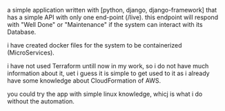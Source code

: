 a simple application written with [python, django, django-framework] that has a simple API with only one end-point (/live).
this endpoint will respond with "Well Done" or "Maintenance" if the system can interact with its Database.

i have created docker files for the system to be containerized (MicroServices).

i have not used Terraform untill now in my work, so i do not have much information about it, uet i guess it is simple to get used to it as i already have some knowledge about CloudFormation of AWS.

you could try the app with simple linux knowledge, whicj is what i do without the automation.
